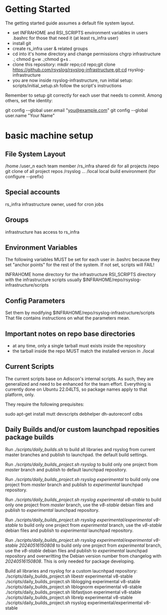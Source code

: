 Getting Started
===============
The getting started guide assumes a default file system layout.

* set INFRAHOME and RSI_SCRIPTS environment variables in 
  users .bashrc for those that need it (at least rs_infra user)
* install git
* create rs_infra user & related groups
* cd into it's home directory and change permissions
  chgrp infrastructure .; chmod g+w .;chmod g+s .
* clone this repository:
  mkdir repo;cd repo;git clone https://github.com/rsyslog/rsyslog-infrastructure.git;cd rsyslog-infrastructure
* you are now inside rsyslog-infrastructure, run initial setup:
  scripts/initial_setup.sh
  follow the script's instructions

Remember to setup git correctly for each user that needs to commit.
Among others, set the identity:

  git config --global user.email "you@example.com"
  git config --global user.name "Your Name"

basic machine setup
===================

File System Layout
------------------
/home
  /user_n        each team member
  /rs_infra      shared dir for all projects
    /repo        git clone of all project repos
       /rsyslog 
       ...
    /local       local build environment (for configure --prefix)

Special accounts
----------------
rs_infra        infrastructure owner, used for cron jobs


Groups
------
infrastructure  has access to rs_infra

Environment Variables
---------------------
The following variables MUST be set for each user in .bashrc because
they set "anchor points" for the rest of the system. If not set,
scripts will FAIL!

INFRAHOME       home directory for the infrastructure
RSI_SCRIPTS     directory with the infrastructure scripts
                usually $INFRAHOME/repo/rsyslog-infrastructure/scripts

Config Parameters
-----------------
Set them by modifying $INFRAHOME/repo/rsyslog-infrastructure/scripts
That file contains instructions on what the parameters mean.

Important notes on repo base directories
---------------------------------------
* at any time, only a single tarball must exists inside the repository
* the tarball inside the repo MUST match the installed version in 
  ./local

Current Scripts
---------------
The current scripts base on Adiscon's internal scripts. As such, they
are generalized and need to be enhanced for the team effort. Everything
is currently done on Ubuntu 22.04LTS, so package names apply to
that platform, only.

They require the following prequisites:

sudo apt-get install mutt devscripts debhelper dh-autoreconf cdbs

Daily Builds and/or custom launchpad reposities package builds
--------------------------------------------------------------
Run *./scripts/daily_builds.sh* to build all libraries and rsyslog from current
master branches and publish to launchpad.
the default build settings.

Run *./scripts/daily_builds_project.sh rsyslog* to build only one project
from *master* branch and publish to default launchpad repository.

Run *./scripts/daily_builds_project.sh rsyslog experimental* to build only one project
from *master* branch and publish to *experimental* launchpad repository.

Run *./scripts/daily_builds_project.sh rsyslog experimental v8-stable* to build only one project
from *master* branch, use the *v8-stable* debian files and
publish to *experimental* launchpad repository.

Run *./scripts/daily_builds_project.sh rsyslog experimental/experimental v8-stable*
to build only one project from *experimental* branch, use the *v8-stable* debian files and
publish to *experimental* launchpad repository.

Run *./scripts/daily_builds_project.sh rsyslog experimental/experimental v8-stable 20240516150808*
to build only one project from *experimental* branch, use the *v8-stable* debian files and
publish to *experimental* launchpad repository and overwritting the Debian version number from
changelog with *20240516150808*. This is only needed for package developing.

Build all libraries and rsyslog for a custom laucnhpad repository:
./scripts/daily_builds_project.sh libestr experimental v8-stable
./scripts/daily_builds_project.sh liblogging experimental v8-stable
./scripts/daily_builds_project.sh liblognorm experimental v8-stable
./scripts/daily_builds_project.sh libfastjson experimental v8-stable
./scripts/daily_builds_project.sh librelp experimental v8-stable
./scripts/daily_builds_project.sh rsyslog experimental/experimental v8-stable
